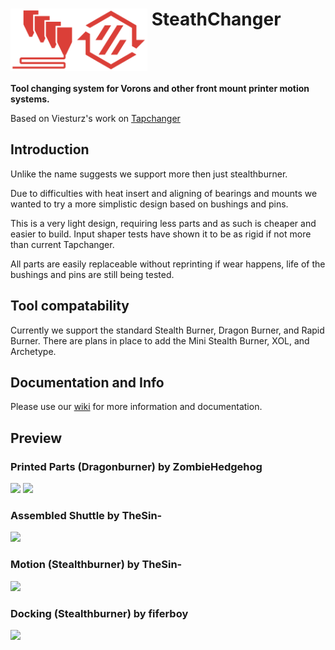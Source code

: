 # <img src="media/Stealthchanger_toolchanger_logo.png?raw=true" height="100" align="top" /> SteathChanger
**Tool changing system for Vorons and other front mount printer motion systems.**

Based on Viesturz's work on [Tapchanger](https://github.com/viesturz/tapchanger)

## Introduction

Unlike the name suggests we support more then just stealthburner.

Due to difficulties with heat insert and aligning of bearings and mounts we wanted to try a more simplistic design based on bushings and pins.

This is a very light design, requiring less parts and as such is cheaper and easier to build.  Input shaper tests have shown it to be as rigid if not more than current Tapchanger.

All parts are easily replaceable without reprinting if wear happens, life of the bushings and pins are still being tested.

## Tool compatability
Currently we support the standard Stealth Burner, Dragon Burner, and Rapid Burner.  There are plans in place to add the Mini Stealth Burner, XOL, and Archetype.

## Documentation and Info

Please use our [wiki](https://github.com/StealthChanger/Toolchanger/wiki) for more information and documentation.

## Preview
### Printed Parts (Dragonburner) by ZombieHedgehog
![](https://github.com/StealthChanger/Toolchanger/blob/main/media/parts.png?raw=true)
![](https://github.com/StealthChanger/Toolchanger/blob/main/media/parts_together.png?raw=true)
### Assembled Shuttle by TheSin-
![](https://github.com/StealthChanger/Toolchanger/blob/main/media/shuttle.jpg?raw=true)
### Motion (Stealthburner) by TheSin-
![](https://github.com/StealthChanger/Toolchanger/blob/main/media/motion.gif?raw=true)
### Docking (Stealthburner) by fiferboy
![](https://github.com/StealthChanger/Toolchanger/blob/main/media/docking.gif?raw=true)
